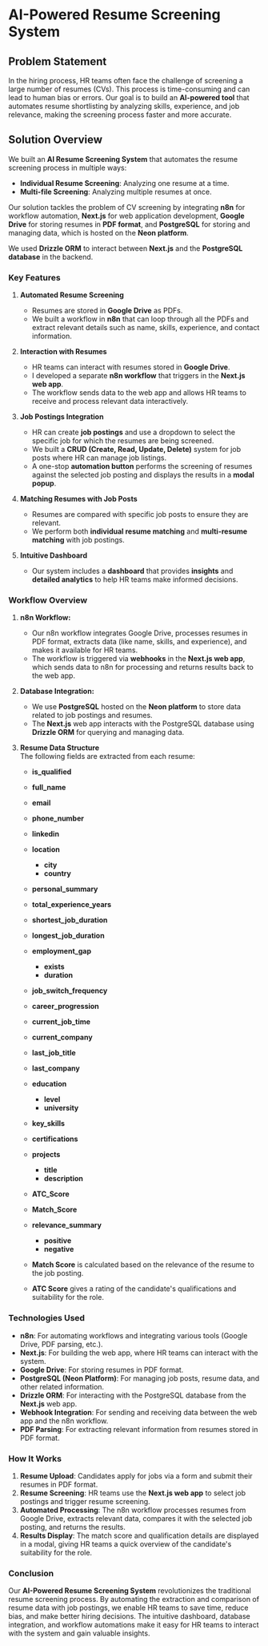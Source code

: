 # AI-Powered Resume Screening System

## Problem Statement

In the hiring process, HR teams often face the challenge of screening a large number of resumes (CVs). This process is time-consuming and can lead to human bias or errors. Our goal is to build an **AI-powered tool** that automates resume shortlisting by analyzing skills, experience, and job relevance, making the screening process faster and more accurate.

## Solution Overview

We built an **AI Resume Screening System** that automates the resume screening process in multiple ways:
- **Individual Resume Screening**: Analyzing one resume at a time.
- **Multi-file Screening**: Analyzing multiple resumes at once.

Our solution tackles the problem of CV screening by integrating **n8n** for workflow automation, **Next.js** for web application development, **Google Drive** for storing resumes in **PDF format**, and **PostgreSQL** for storing and managing data, which is hosted on the **Neon platform**. 

We used **Drizzle ORM** to interact between **Next.js** and the **PostgreSQL database** in the backend.

### Key Features

1. **Automated Resume Screening**
   - Resumes are stored in **Google Drive** as PDFs.
   - We built a workflow in **n8n** that can loop through all the PDFs and extract relevant details such as name, skills, experience, and contact information.
   
2. **Interaction with Resumes**
   - HR teams can interact with resumes stored in **Google Drive**.
   - I developed a separate **n8n workflow** that triggers in the **Next.js web app**.
   - The workflow sends data to the web app and allows HR teams to receive and process relevant data interactively.

3. **Job Postings Integration**
   - HR can create **job postings** and use a dropdown to select the specific job for which the resumes are being screened.
   - We built a **CRUD (Create, Read, Update, Delete)** system for job posts where HR can manage job listings.
   - A one-stop **automation button** performs the screening of resumes against the selected job posting and displays the results in a **modal popup**.

4. **Matching Resumes with Job Posts**
   - Resumes are compared with specific job posts to ensure they are relevant.
   - We perform both **individual resume matching** and **multi-resume matching** with job postings.

5. **Intuitive Dashboard**
   - Our system includes a **dashboard** that provides **insights** and **detailed analytics** to help HR teams make informed decisions.

### Workflow Overview

1. **n8n Workflow:**
   - Our n8n workflow integrates Google Drive, processes resumes in PDF format, extracts data (like name, skills, and experience), and makes it available for HR teams.
   - The workflow is triggered via **webhooks** in the **Next.js web app**, which sends data to n8n for processing and returns results back to the web app.

2. **Database Integration:**
   - We use **PostgreSQL** hosted on the **Neon platform** to store data related to job postings and resumes.
   - The **Next.js** web app interacts with the PostgreSQL database using **Drizzle ORM** for querying and managing data.

3. **Resume Data Structure**  
   The following fields are extracted from each resume:

   - **is_qualified**
   - **full_name**
   - **email**
   - **phone_number**
   - **linkedin**
   - **location**
     - **city**
     - **country**
   - **personal_summary**
   - **total_experience_years**
   - **shortest_job_duration**
   - **longest_job_duration**
   - **employment_gap**
     - **exists**
     - **duration**
   - **job_switch_frequency**
   - **career_progression**
   - **current_job_time**
   - **current_company**
   - **last_job_title**
   - **last_company**
   - **education**
     - **level**
     - **university**
   - **key_skills**
   - **certifications**
   - **projects**
     - **title**
     - **description**
   - **ATC_Score**
   - **Match_Score**
   - **relevance_summary**
     - **positive**
     - **negative**

   - **Match Score** is calculated based on the relevance of the resume to the job posting.
   - **ATC Score** gives a rating of the candidate's qualifications and suitability for the role.

### Technologies Used

- **n8n**: For automating workflows and integrating various tools (Google Drive, PDF parsing, etc.).
- **Next.js**: For building the web app, where HR teams can interact with the system.
- **Google Drive**: For storing resumes in PDF format.
- **PostgreSQL (Neon Platform)**: For managing job posts, resume data, and other related information.
- **Drizzle ORM**: For interacting with the PostgreSQL database from the **Next.js** web app.
- **Webhook Integration**: For sending and receiving data between the web app and the n8n workflow.
- **PDF Parsing**: For extracting relevant information from resumes stored in PDF format.

### How It Works

1. **Resume Upload**: Candidates apply for jobs via a form and submit their resumes in PDF format.
2. **Resume Screening**: HR teams use the **Next.js web app** to select job postings and trigger resume screening.
3. **Automated Processing**: The n8n workflow processes resumes from Google Drive, extracts relevant data, compares it with the selected job posting, and returns the results.
4. **Results Display**: The match score and qualification details are displayed in a modal, giving HR teams a quick overview of the candidate's suitability for the role.

### Conclusion

Our **AI-Powered Resume Screening System** revolutionizes the traditional resume screening process. By automating the extraction and comparison of resume data with job postings, we enable HR teams to save time, reduce bias, and make better hiring decisions. The intuitive dashboard, database integration, and workflow automations make it easy for HR teams to interact with the system and gain valuable insights.
